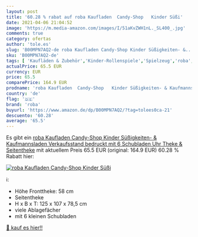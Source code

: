 ```yaml
---
layout: post
title: '60.28 % rabat auf roba Kaufladen  Candy-Shop   Kinder Süßi'
date: 2021-04-06 21:04:52
image: 'https://m.media-amazon.com/images/I/51aKvZWH1nL._SL400_.jpg'
comments: true
category: ofertas
author: 'tole.es'
slug: 'B00MPN7AQ2-de roba Kaufladen Candy-Shop Kinder Süßigkeiten- &...'
sku: 'B00MPN7AQ2-de'
tags: [ 'Kaufläden & Zubehör','Kinder-Rollenspiele','Spielzeug','roba', ]
actualPrice: 65.5 EUR
currency: EUR
price: 65.5
comparePrice: 164.9 EUR
prodname: 'roba Kaufladen  Candy-Shop   Kinder Süßigkeiten- & Kaufmannsladen  Verkaufsstand bedruckt mit 6 Schubladen  Uhr  Theke & Seitentheke'
country: 'de'
flag: '🇩🇪'
brand: 'roba'
buyurl: 'https://www.amazon.de/dp/B00MPN7AQ2/?tag=tolees0ca-21'
descuento: '60.28'
average: '65.5'
---
```


Es gibt ein [roba Kaufladen  Candy-Shop   Kinder Süßigkeiten- & Kaufmannsladen  Verkaufsstand bedruckt mit 6 Schubladen  Uhr  Theke & Seitentheke](https://www.amazon.de/dp/B00MPN7AQ2/?tag=tolees0ca-21) mit aktuellem Preis 65.5 EUR (original: 164.9 EUR) 60.28 % Rabatt hier:

[![roba Kaufladen  Candy-Shop   Kinder Süßi](https://m.media-amazon.com/images/I/51aKvZWH1nL._SL400_.jpg)](https://www.amazon.de/dp/B00MPN7AQ2/?tag=tolees0ca-21)

ℹ️:

- Höhe Fronttheke: 58 cm
- Seitentheke
- H x B x T: 125 x 107 x 78,5 cm
- viele Ablagefächer
- mit 6 kleinen Schubladen

[🛒 kauf es hier!!](https://www.amazon.de/dp/B00MPN7AQ2/?tag=tolees0ca-21)
